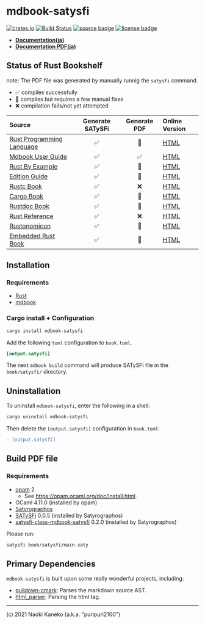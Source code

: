 # mdbook-satysfi

[![crates.io][crates-badge]][crates]
[![Build Status][ci-badge]][ci]
[![source badge][source-badge]][source]
[![license badge][license-badge]][license]

[crates]: https://crates.io/crates/mdbook-satysfi
[crates-badge]: https://img.shields.io/crates/v/mdbook-satysfi
[ci]: https://github.com/puripuri2100/mdbook-satysfi/actions?query=workflow%3ARust%20CI
[ci-badge]: https://github.com/puripuri2100/mdbook-satysfi/workflows/Rust%20CI/badge.svg?branch=master
[source]: https://github.com/puripuri2100/mdbook-satysfi
[source-badge]: https://img.shields.io/badge/source-github-blue
[license]: https://github.com/puripuri2100/mdbook-satysfi/blob/master/LICENSE
[license-badge]: https://img.shields.io/badge/license-MIT-blue


- **[Documentation(ja)](https://puripuri2100.github.io/mdbook-satysfi/ja/)**
- **[Documentation PDF(ja)](https://puripuri2100.github.io/mdbook-satysfi/ja/ja.pdf)**


## Status of Rust Bookshelf

note: The PDF file was generated by manually runnig the `satysfi` command.


- ✅ compiles successfully
- 🍊 compiles but requires a few manual fixes
- ❌ compilation fails/not yet attempted

| Source                              | Generate SATySFi  |  Generate PDF  | Online Version          |
| :---------------------------------- | :---------------: | :------------: | :---------------------- |
|[Rust Programming Language][rust-src]|       ✅         |       🍊       | [HTML][rust-html]       |
|[Mdbook User Guide][mdbook-src]      |       ✅         |       ✅       |[HTML][mdbook-html]      |
|[Rust By Example][example-src]       |       ✅         |       🍊       |[HTML][example-html]     |
|[Edition Guide][edition-src]         |       ✅         |       🍊       |[HTML][edition-html]     |
|[Rustc Book][rustc-src]              |       ✅         |       ❌       |[HTML][rustc-html]       |
|[Cargo Book][cargo-src]              |       ✅         |       🍊       |[HTML][cargo-html]       |
|[Rustdoc Book][rustdoc-src]          |       ✅         |       🍊       |[HTML][rustdoc-html]     |
|[Rust Reference][reference-src]      |       ✅         |       ❌       |[HTML][reference-html]   |
|[Rustonomicon][rustonomicon-src]     |       ✅         |       🍊       |[HTML][rustonomicon-html]|
|[Embedded Rust Book][embedded-src]   |       ✅         |       🍊       |[HTML][embedded-html]    |


[rust-src]: https://github.com/rust-lang/book
[rust-html]: https://doc.rust-lang.org/book/

[mdbook-src]: https://github.com/rust-lang/mdBook/tree/master/guide
[mdbook-html]: https://rust-lang-nursery.github.io/mdBook/

[example-src]: https://github.com/rust-lang/rust-by-example
[example-html]: https://doc.rust-lang.org/stable/rust-by-example/

[edition-src]: https://github.com/rust-lang-nursery/edition-guide
[edition-html]: https://doc.rust-lang.org/edition-guide/index.html

[rustc-src]: https://github.com/rust-lang/rustc-guide
[rustc-html]: https://doc.rust-lang.org/rustc/index.html

[cargo-src]: https://github.com/rust-lang/cargo/tree/master/src/doc
[cargo-html]: https://doc.rust-lang.org/cargo/index.html

[rustdoc-src]: https://github.com/rust-lang/rust/tree/master/src/doc/rustdoc
[rustdoc-html]: https://doc.rust-lang.org/rustdoc/index.html

[reference-src]: https://github.com/rust-lang-nursery/reference
[reference-html]: https://doc.rust-lang.org/reference/index.html

[rustonomicon-src]: https://github.com/rust-lang-nursery/nomicon
[rustonomicon-html]: https://doc.rust-lang.org/nomicon/index.html

[embedded-src]: https://github.com/rust-embedded/book
[embedded-html]: https://rust-embedded.github.io/book/


## Installation

### Requirements

- [Rust](https://www.rust-lang.org/)
- [mdbook](https://github.com/rust-lang-nursery/mdBook)

### Cargo install + Configuration

```sh
cargo install mdbook-satysfi
```

Add the following `toml` configuration to `book.toml`.

```toml
[output.satysfi]
```

The next `mdbook build` command will produce SATySFi file in the `book/satysfi/` directory.

## Uninstallation

To uninstall `mdbook-satysfi`, enter the following in a shell:

```sh
cargo uninstall mdbook-satysfi
```

Then delete the `[output.satysfi]` configuration in `book.toml`:

```diff
- [output.satysfi]
```

## Build PDF file

### Requirements

- [opam](https://opam.ocaml.org/) 2
    - See <https://opam.ocaml.org/doc/Install.html>.
- OCaml 4.11.0 (installed by opam)
- [Satyrographos](https://github.com/na4zagin3/satyrographos)
- [SATySFi](https://github.com/gfngfn/SATySFi) 0.0.5 (installed by Satyrographos)
- [satysfi-class-mdbook-satysfi](https://github.com/puripuri2100/satysfi-class-mdbook-satysfi) 0.2.0 (installed by Satyrographos)

Please run:

```sh
satysfi book/satysfi/main.saty
```


## Primary Dependencies

`mdbook-satysfi` is built upon some really wonderful projects, including:

- [pulldown-cmark](https://github.com/raphlinus/pulldown-cmark): Parses the markdown source AST.
- [html_parser](https://github.com/mathiversen/html-parser): Parsing the html tag.

---

(c) 2021 Naoki Kaneko (a.k.a. "puripuri2100")
